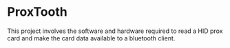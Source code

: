 ProxTooth
=========

This project involves the software and hardware required to read a HID prox card and make the card data available to a bluetooth client.